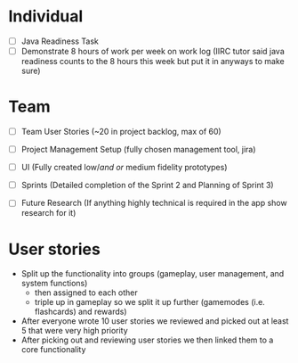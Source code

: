 # Individual
- [ ] Java Readiness Task
- [ ] Demonstrate 8 hours of work per week on work log (IIRC tutor said java readiness counts to the 8 hours this week but put it in anyways to make sure)
# Team
- [ ] Team User Stories (~20 in project backlog, max of 60)
- [ ] Project Management Setup (fully chosen management tool, jira)
- [ ] UI (Fully created low/*and or* medium fidelity prototypes)
- [ ] Sprints (Detailed completion of the Sprint 2 and Planning of Sprint 3)
- [ ] Future Research (If anything highly technical is required in the app show research for it)


# User stories
- Split up the functionality into groups (gameplay, user management, and system functions)
	- then assigned to each other
	- triple up in gameplay so we split it up further (gamemodes (i.e. flashcards) and rewards)
- After everyone wrote 10 user stories we reviewed and picked out at least 5 that were very high priority
- After picking out and reviewing user stories we then linked them to a core functionality